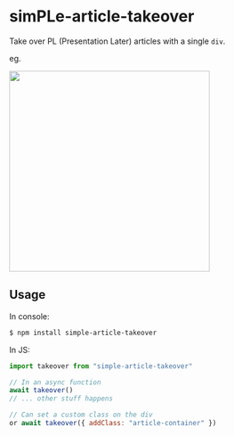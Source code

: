 # simPLe-article-takeover

Take over PL (Presentation Later) articles with a single `div`.

eg.

<img src="https://user-images.githubusercontent.com/437566/116630079-f1fc5800-a995-11eb-8019-49c4acf39a9c.png" width=360 />

## Usage

In console:

```bash
$ npm install simple-article-takeover
```

In JS:

```javascript
import takeover from "simple-article-takeover"

// In an async function
await takeover()
// ... other stuff happens

// Can set a custom class on the div
or await takeover({ addClass: "article-container" })
```

